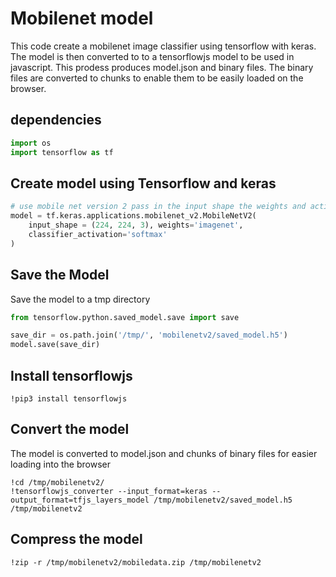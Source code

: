 # Mobilenet model
This code create a mobilenet image classifier using tensorflow with keras. The model is then converted to to a tensorflowjs model to be used in javascript. This prodess produces model.json and binary files. The binary files are converted to chunks to enable them to be easily loaded on the browser.

## dependencies
```py
import os
import tensorflow as tf
```

## Create model using Tensorflow and keras
```py
# use mobile net version 2 pass in the input shape the weights and activation function
model = tf.keras.applications.mobilenet_v2.MobileNetV2(
    input_shape = (224, 224, 3), weights='imagenet',
    classifier_activation='softmax'
)
```

## Save the Model
Save the model to a tmp directory
```py
from tensorflow.python.saved_model.save import save

save_dir = os.path.join('/tmp/', 'mobilenetv2/saved_model.h5')
model.save(save_dir)
```

## Install tensorflowjs
```
!pip3 install tensorflowjs
```
## Convert the model
The model is converted to model.json and chunks of binary files for easier loading into the browser
```
!cd /tmp/mobilenetv2/
!tensorflowjs_converter --input_format=keras --output_format=tfjs_layers_model /tmp/mobilenetv2/saved_model.h5 /tmp/mobilenetv2
```
## Compress the model
```
!zip -r /tmp/mobilenetv2/mobiledata.zip /tmp/mobilenetv2
```
